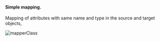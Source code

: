 #### Simple mapping.

Mapping of attributes with same name and type in the source and target objects,

![mapperClass](https://github.com/pawan-lnmiit/mapstruct/blob/master/examples/simplemapping/simpleMapping.png)

